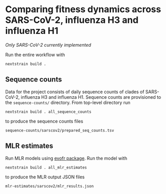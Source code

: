 # Comparing fitness dynamics across SARS-CoV-2, influenza H3 and influenza H1

_Only SARS-CoV-2 currently implemented_

Run the entire workflow with
```
nextstrain build .
```

## Sequence counts

Data for the project consists of daily sequence counts of clades of SARS-CoV-2,
influenza H3 and influenza H1. Sequence counts are provisioned to the
`sequence-counts/` directory. From top-level directory run
```
nextstrain build . all_sequence_counts
```
to produce the sequence counts files
```
sequence-counts/sarscov2/prepared_seq_counts.tsv
```

## MLR estimates

Run MLR models using [evofr package](https://github.com/blab/evofr). Run the
model with
```
nextstrain build . all_mlr_estimates
```
to produce the MLR output JSON files
```
mlr-estimates/sarscov2/mlr_results.json
```
